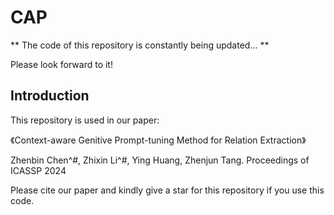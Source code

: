 # CAP

** The code of this repository is constantly being updated... **

Please look forward to it!

## Introduction

This repository is used in our paper:

《Context-aware Genitive Prompt-tuning Method for Relation Extraction》

Zhenbin Chen^#, Zhixin Li^#, Ying Huang, Zhenjun Tang. Proceedings of ICASSP 2024


Please cite our paper and kindly give a star for this repository if you use this code.
